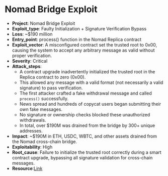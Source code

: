 # Nomad Bridge Exploit 

- **Project**: Nomad Bridge Exploit
- **Exploit_type**: Faulty Initialization + Signature Verification Bypass
- **Loss**: ~$190 million
- **Entry_point**: process() function in the Nomad Replica contract
- **Exploit_vector**: A misconfigured contract set the trusted root to 0x00, causing the system to accept any arbitrary message as valid without proper verification.
- **Severity**: Critical
- **Attack_steps**:
    - A contract upgrade inadvertently initialized the trusted root in the Replica contract to zero (0x00).
    - This allowed any message with a valid format (not necessarily a valid signature) to pass verification.
    - The first attacker crafted a fake withdrawal message and called `process()` successfully.
    - News spread and hundreds of copycat users began submitting their own fake messages.
    - No signature or ownership checks blocked these unauthorized withdrawals.
    - In total, over $190M was drained from the bridge by 300+ unique addresses.
- **Impact**: ~$190M in ETH, USDC, WBTC, and other assets drained from the Nomad cross-chain bridge.
- **Exploitability**: High
- **Root_cause**: Failure to initialize the trusted root correctly during a smart contract upgrade, bypassing all signature validation for cross-chain messages.
- **Resource**:[Link](https://bravenewcoin.com/insights/nomad-bridge-hacker-arrested-in-israel-over-190m-crypto-exploit)